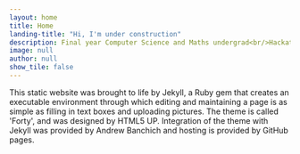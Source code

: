 ```yaml
---
layout: home
title: Home
landing-title: "Hi, I'm under construction"
description: Final year Computer Science and Maths undergrad<br/>Hackathon, CtF and Cryptanalysis enthusiast<br/>Cycling and green tea junkie
image: null
author: null
show_tile: false
---
```

This static website was brought to life by Jekyll, a Ruby gem that creates an executable environment through which editing and maintaining a page is as simple as filling in text boxes and uploading pictures. The theme is called 'Forty', and was designed by HTML5 UP. Integration of the theme with Jekyll was provided by Andrew Banchich and hosting is provided by GitHub pages.
